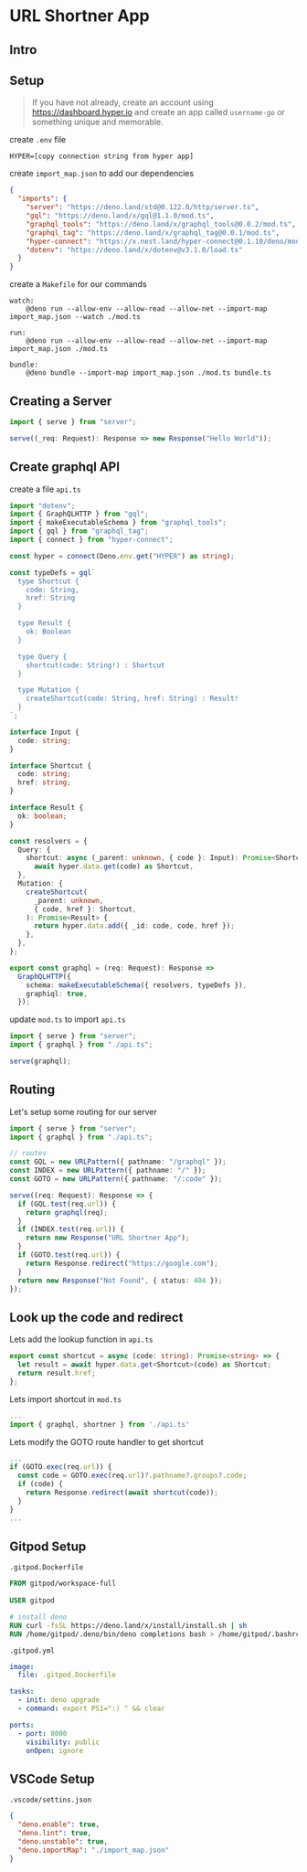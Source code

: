 # URL Shortner App

## Intro

## Setup

> If you have not already, create an account using https://dashboard.hyper.io
> and create an app called `username-go` or something unique and memorable.

create `.env` file

```
HYPER=[copy connection string from hyper app]
```

create `import_map.json` to add our dependencies

```json
{
  "imports": {
    "server": "https://deno.land/std@0.122.0/http/server.ts",
    "gql": "https://deno.land/x/gql@1.1.0/mod.ts",
    "graphql_tools": "https://deno.land/x/graphql_tools@0.0.2/mod.ts",
    "graphql_tag": "https://deno.land/x/graphql_tag@0.0.1/mod.ts",
    "hyper-connect": "https://x.nest.land/hyper-connect@0.1.10/deno/mod.ts",
    "dotenv": "https://deno.land/x/dotenv@v3.1.0/load.ts"
  }
}
```

create a `Makefile` for our commands

```make
watch:
	@deno run --allow-env --allow-read --allow-net --import-map import_map.json --watch ./mod.ts
	
run:
	@deno run --allow-env --allow-read --allow-net --import-map import_map.json ./mod.ts

bundle:
	@deno bundle --import-map import_map.json ./mod.ts bundle.ts
```

## Creating a Server

```ts
import { serve } from "server";

serve((_req: Request): Response => new Response("Hello World"));
```

## Create graphql API

create a file `api.ts`

```ts
import "dotenv";
import { GraphQLHTTP } from "gql";
import { makeExecutableSchema } from "graphql_tools";
import { gql } from "graphql_tag";
import { connect } from "hyper-connect";

const hyper = connect(Deno.env.get("HYPER") as string);

const typeDefs = gql`
  type Shortcut {
    code: String,
    href: String
  }

  type Result {
    ok: Boolean
  }

  type Query {
    shortcut(code: String!) : Shortcut
  }

  type Mutation {
    createShortcut(code: String, href: String) : Result!
  }
`;

interface Input {
  code: string;
}

interface Shortcut {
  code: string;
  href: string;
}

interface Result {
  ok: boolean;
}

const resolvers = {
  Query: {
    shortcut: async (_parent: unknown, { code }: Input): Promise<Shortcut> =>
      await hyper.data.get(code) as Shortcut,
  },
  Mutation: {
    createShortcut(
      _parent: unknown,
      { code, href }: Shortcut,
    ): Promise<Result> {
      return hyper.data.add({ _id: code, code, href });
    },
  },
};

export const graphql = (req: Request): Response =>
  GraphQLHTTP({
    schema: makeExecutableSchema({ resolvers, typeDefs }),
    graphiql: true,
  });
```

update `mod.ts` to import `api.ts`

```ts
import { serve } from "server";
import { graphql } from "./api.ts";

serve(graphql);
```

## Routing

Let's setup some routing for our server

```ts
import { serve } from "server";
import { graphql } from "./api.ts";

// routes
const GQL = new URLPattern({ pathname: "/graphql" });
const INDEX = new URLPattern({ pathname: "/" });
const GOTO = new URLPattern({ pathname: "/:code" });

serve((req: Request): Response => {
  if (GQL.test(req.url)) {
    return graphql(req);
  }
  if (INDEX.test(req.url)) {
    return new Response("URL Shortner App");
  }
  if (GOTO.test(req.url)) {
    return Response.redirect("https://google.com");
  }
  return new Response("Not Found", { status: 404 });
});
```

## Look up the code and redirect

Lets add the lookup function in `api.ts`

```ts
export const shortcut = async (code: string): Promise<string> => {
  let result = await hyper.data.get<Shortcut>(code) as Shortcut;
  return result.href;
};
```

Lets import shortcut in `mod.ts`

```ts
...
import { graphql, shortner } from './api.ts'
```

Lets modify the GOTO route handler to get shortcut

```ts
...
if (GOTO.exec(req.url)) {
  const code = GOTO.exec(req.url)?.pathname?.groups?.code;
  if (code) {
    return Response.redirect(await shortcut(code));
  }
}
...
```

## Gitpod Setup

`.gitpod.Dockerfile`

```Dockerfile
FROM gitpod/workspace-full
  
USER gitpod

# install deno
RUN curl -fsSL https://deno.land/x/install/install.sh | sh
RUN /home/gitpod/.deno/bin/deno completions bash > /home/gitpod/.bashrc.d/90-deno && echo 'export DENO_INSTALL="/home/gitpod/.deno"' >> /home/gitpod/.bashrc.d/90-deno &&     echo 'export PATH="$DENO_INSTALL/bin:$PATH"' >> /home/gitpod/.bashrc.d/90-deno
```

`.gitpod.yml`

```yaml
image:
  file: .gitpod.Dockerfile

tasks:
  - init: deno upgrade
  - command: export PS1=":) " && clear

ports:
  - port: 8000
    visibility: public
    onOpen: ignore
```

## VSCode Setup

`.vscode/settins.json`

```json
{
  "deno.enable": true,
  "deno.lint": true,
  "deno.unstable": true,
  "deno.importMap": "./import_map.json"
}
```
